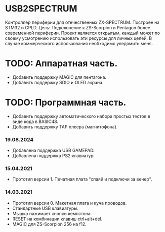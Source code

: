 # USB2SPECTRUM #
Контроллер периферии для отечественных ZX-SPECTRUM.
Построен на STM32 и CPLD.
Цель: Подключение к ZS-Scorpion и Pentagon более современной периферии.
Проект является открытым, каждый может по своему усмотрению использовать эти ресурсы для личных целей.
В случае коммерческого использования необходимо уведомить меня.

# TODO: Аппаратная часть.
* Добавить поддержку MAGIC для пентагона.
* Добавить поддержку SDIO и OLED экрана.

# TODO: Программная часть.
* Добавить поддержку автоматического набора простых тестов в виде кода в BASIC48.
* Добавить поддержку TAP плеера (магнитофона).

### 19.08.2024 ###
* Добавлена поддержка USB GAMEPAD.
* Добавлена поддержка PS2 клавиатур.

### 15.04.2021 ###

* Прототип версии 1. Печатная плата "спаяй и подключи за вечер".

### 14.03.2021 ###

* Прототип версии 0. Макетная плата и куча проводов.
* Стандартные USB клавиатуры.
* Мышка нажимает кнопки кемпстона.
* RESET на комбинации клавиш ctrl+alt+del.
* MAGIC для ZS-Scorpion 256 на f12.
